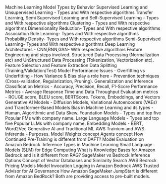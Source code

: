 Machine Learning Model Types by Behavior
Supervised Learning and Unsupervised Learning - Types and With respective algorithms
Transfer Learning, Semi Supervised Learning and Self-Supervised Learning - Types and With respective algorithms
Clustering - Types and With respective algorithms
Dimensionality Reduction- Types and With respective algorithms
Association Rule Learning- Types and With respective algorithms
Probability Density- Types and With respective algorithms
Semi-Supervised Learning- Types and With respective algorithms
Deep Learning Architectures - CNN,RNN,GAN- With respective algorithms
Feature Engineering and steps involved.
Structured Data Processing (Normalization etc) and UnStructured Data Processing (Tokenization, Vectorization etc).
Feature Selection and Feature Extraction
Data Splitting (Training/Validation/Test)
Model Performance Issues - Overfitting vs Underfitting - How Variance & Bias play a role here - Prevention techniques (Cross-validation, Regularization, Pruning).
Generalization and Inference
Classification Metrics - Accuracy, Precision, Recall, F1-Score
Performance Metrics - Average Response Time and Data Throughput
Evaluation metrics - ROUGE score, BLEU score, BERTScore.
Tokens, Embeddings, and Vectors
Generative AI Models - Diffusion Models, Variational Autoencoders (VAEs) and Transformer-Based Models
Bias in Machine Learning and its types - Human, Algorithmic and Data Skew.
Foundation Models - Types and top five Popular FMs with company name.
Large Language Models - Types and top five Popular LLMs with company name.
Embedding Models - BERT, Word2Vec
Generative AI and Traditional ML
AWS Trainium and AWS Inferentia - Purposes.
Model Weights concept
Agents concept
How Continued Pre-Training is different from DAFT?
Model Evaluation on Amazon Bedrock.
Inference Types in Machine Learning
Small Language Models (SLM) for Edge Computing
What is Knowledge Bases for Amazon Bedrock and is it different from RAG?
SageMaker vs Bedrock Inference Options
Concept of Vector Databases and Similarity Search
AWS Bedrock Pricing Models
Model Invocation Logging in Amazon Bedrock
AWS Trusted Advisor for AI Governance
How Amazon SageMaker JumpStart is different from Amazon BedRock? Both are providing access to pre-built models.
